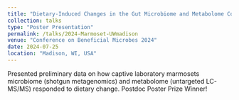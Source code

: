 ```yaml
---
title: "Dietary-Induced Changes in the Gut Microbiome and Metabolome Correlate with Improved Clinical Parameters in the Common Marmoset"
collection: talks
type: "Poster Presentation"
permalink: /talks/2024-Marmoset-UWmadison
venue: "Conference on Beneficial Microbes 2024"
date: 2024-07-25
location: "Madison, WI, USA"
---
```


Presented preliminary data on how captive laboratory marmosets microbiome (shotgun metagenomics) and metabolome (untargeted LC-MS/MS) responded to dietary change. Postdoc Poster Prize Winner!
